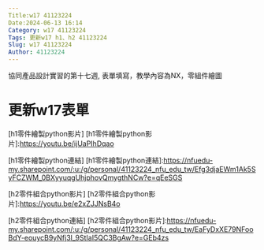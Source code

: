 ```yaml
---
Title:w17 41123224
Date:2024-06-13 16:14
Category: w17 41123224 
Tags: 更新w17 h1、h2 41123224
Slug: w17 41123224
Author: 41123224
---
```


協同產品設計實習的第十七週, 表單填寫，教學內容為NX，零組件繪圖

<!-- PELICAN_END_SUMMARY -->

# 更新w17表單

[h1零件繪製python影片]
[h1零件繪製python影片]:https://youtu.be/ijUaPIhDqao

[h1零件繪製python連結]
[h1零件繪製python連結]:https://nfuedu-my.sharepoint.com/:u:/g/personal/41123224_nfu_edu_tw/Efg3djaEWm1Ak5SyFCZWM_0BXyyuqgUhjphovQmygthNCw?e=qEeSGS

[h2零件組合python影片]
[h2零件組合python影片]:https://youtu.be/e2xZJJNsB4o

[h2零件組合python連結]
[h2零件組合python影片]:https://nfuedu-my.sharepoint.com/:u:/g/personal/41123224_nfu_edu_tw/EaFyDxXE79NFooBdY-eouycB9yNfj3I_9StIaI5QC3BgAw?e=GEb4zs
